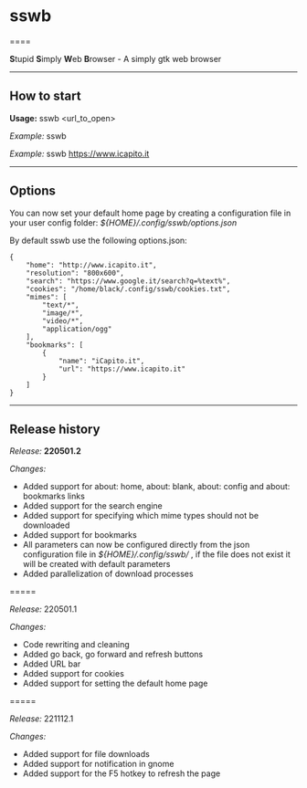 # sswb #
====

**S**tupid **S**imply **W**eb **B**rowser - A simply gtk web browser


-----
## How to start ##

**Usage:** sswb <url_to_open>

*Example:* sswb 
  
*Example:* sswb https://www.icapito.it

-----
## Options ##

You can now set your default home page by creating a configuration file in your user config folder: *${HOME}/.config/sswb/options.json*

By default sswb use the following options.json:

```
{
    "home": "http://www.icapito.it",
    "resolution": "800x600",
    "search": "https://www.google.it/search?q=%text%",
    "cookies": "/home/black/.config/sswb/cookies.txt",
    "mimes": [
        "text/*",
        "image/*",
        "video/*",
        "application/ogg"
    ],
    "bookmarks": [
        {
            "name": "iCapito.it",
            "url": "https://www.icapito.it"
        }
    ]
}
```

-----
## Release history ##

*Release:* **220501.2**

*Changes:*

  - Added support for about: home, about: blank, about: config and about: bookmarks links
  - Added support for the search engine
  - Added support for specifying which mime types should not be downloaded
  - Added support for bookmarks
  - All parameters can now be configured directly from the json configuration file in *${HOME}/.config/sswb/* , if the file does not exist it will be created with default parameters
  - Added parallelization of download processes
  
=====

*Release:* 220501.1

*Changes:*

  - Code rewriting and cleaning
  - Added go back, go forward and refresh buttons
  - Added URL bar
  - Added support for cookies
  - Added support for setting the default home page

=====

*Release:* 221112.1

*Changes:*

  - Added support for file downloads
  - Added support for notification in gnome
  - Added support for the F5 hotkey to refresh the page
  

